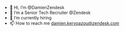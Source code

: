 - 👋 Hi, I’m @DamienZendesk
- 👀 I’m a Senior Tech Recruiter @Zendesk
- 🌱 I’m currently hiring
- 📫 How to reach me damien.kervoazou@zendesk.com

<!---
DamienZendesk/DamienZendesk is a ✨ special ✨ repository because its `README.md` (this file) appears on your GitHub profile.
You can click the Preview link to take a look at your changes.
--->
